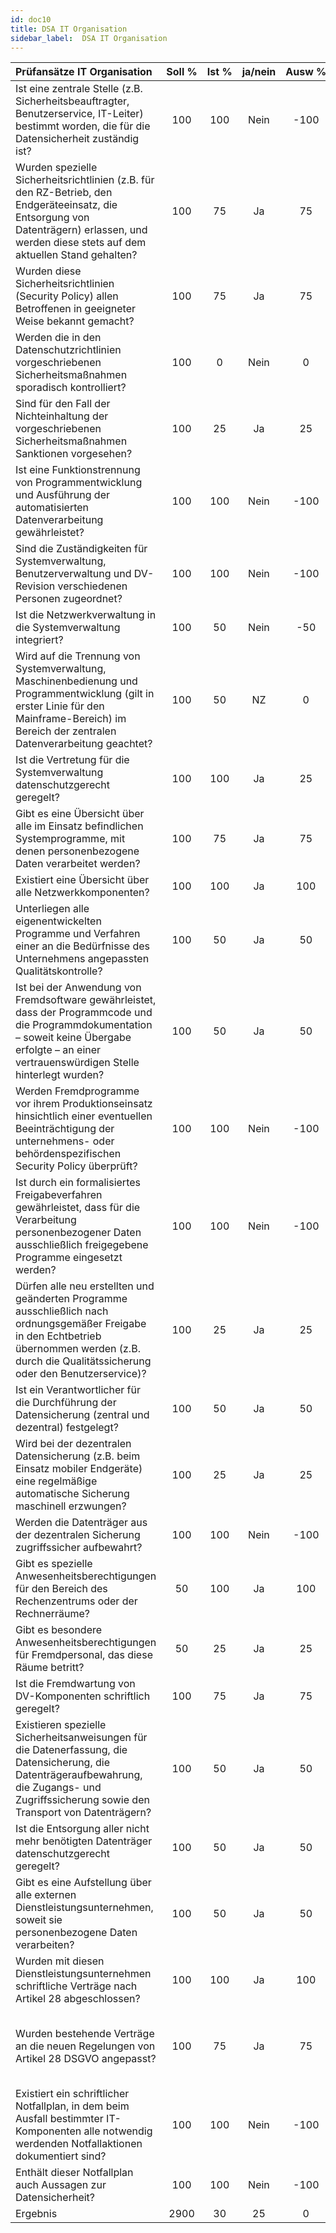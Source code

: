 ```yaml
---
id: doc10
title: DSA IT Organisation
sidebar_label:  DSA IT Organisation
---
```


| Prüfansätze IT Organisation	| Soll&nbsp;% | Ist&nbsp;% | ja/nein | Ausw&nbsp;% | Kommentar |
| :---                          | :---:       | :---:      | :---:   | :---:       | :---      |
| Ist eine zentrale Stelle (z.B. Sicherheitsbeauftragter, Benutzerservice, IT-Leiter) bestimmt worden, die für die Datensicherheit zuständig ist? |	100 |	100 |	Nein |	-100 |	Ein Leiter, mehrere agierende Fachkompetenzen |
| Wurden spezielle Sicherheitsrichtlinien (z.B. für den RZ-Betrieb, den Endgeräteeinsatz, die Entsorgung von Datenträgern) erlassen, und werden diese stets auf dem aktuellen Stand gehalten? |	100 |	75 |	Ja |	75 |	Systemische Lücken |
| Wurden diese Sicherheitsrichtlinien (Security Policy) allen Betroffenen in geeigneter Weise bekannt gemacht? |	100 |	75 |	Ja |	75 |	Einweisung erst nach sechs Wochen |
| Werden die in den Datenschutzrichtlinien vorgeschriebenen Sicherheitsmaßnahmen sporadisch kontrolliert? |	100 |	0	| Nein |	0	| Systemische Lücken |
| Sind für den Fall der Nichteinhaltung der vorgeschriebenen Sicherheitsmaßnahmen Sanktionen vorgesehen? |	100 |	25 |	Ja |	25 |	Nur Verbal ohne wirkliche Konsequenzen |
| Ist eine Funktionstrennung von Programmentwicklung und Ausführung der automatisierten Datenverarbeitung gewährleistet? |	100 |	100 |	Nein |	-100 |	mehrere agierende Fachkompetenzen |
| Sind die Zuständigkeiten für Systemverwaltung, Benutzerverwaltung und DV-Revision verschiedenen Personen zugeordnet? |	100 |	100 |	Nein |	-100 |	mehrere agierende Fachkompetenzen |
| Ist die Netzwerkverwaltung in die Systemverwaltung integriert? |	100 |	50 |	Nein |	-50 |	Das Warum  ist nicht klar |
| Wird auf die Trennung von Systemverwaltung, Maschinenbedienung und Programmentwicklung (gilt in erster Linie für den Mainframe-Bereich) im Bereich der zentralen Datenverarbeitung geachtet? |	100 |	50 |	NZ |	0	 |  | 
| Ist die Vertretung für die Systemverwaltung datenschutzgerecht geregelt? |	100 |	100 |	Ja |	25 |	Lücken bei Krankheit, Null bei Doppelausfall |
| Gibt es eine Übersicht über alle im Einsatz befindlichen Systemprogramme, mit denen personenbezogene Daten verarbeitet werden? |	100 |	75 |	Ja |	75 |	Mehrere agierende Fachkompetenzen alle Sysadmin |
| Existiert eine Übersicht über alle Netzwerkkomponenten? |	100 |	100 |	Ja |	100 |	 |
| Unterliegen alle eigenentwickelten Programme und Verfahren einer an die Bedürfnisse des Unternehmens angepassten Qualitätskontrolle? |	100 |	50 |	Ja |	50 |	Nur neue Programme, Altlasten nicht im Fokus |
| Ist bei der Anwendung von Fremdsoftware gewährleistet, dass der Programmcode und die Programmdokumentation – soweit keine Übergabe erfolgte – an einer vertrauenswürdigen Stelle hinterlegt wurden? |	100 |	50 |	Ja |	50 |	Neu Programme Notarunder Konto, Altlasten im Risiko |
| Werden Fremdprogramme vor ihrem Produktionseinsatz hinsichtlich einer eventuellen Beeinträchtigung der unternehmens- oder behördenspezifischen Security Policy überprüft? |	100 |	100 |	Nein |	-100 |	 |
| Ist durch ein formalisiertes Freigabeverfahren gewährleistet, dass für die Verarbeitung personenbezogener Daten ausschließlich freigegebene Programme eingesetzt werden? |	100 |	100 |	Nein |	-100 |	 |
| Dürfen alle neu erstellten und geänderten Programme ausschließlich nach ordnungsgemäßer Freigabe in den Echtbetrieb übernommen werden (z.B. durch die Qualitätssicherung oder den Benutzerservice)? |	100 |	25 |	Ja |	25 |	Nur neue Programme, Altlasten nicht im Fokus |
| Ist ein Verantwortlicher für die Durchführung der Datensicherung (zentral und dezentral) festgelegt? |	100 |	50 |	Ja |	50 |	Keine Vertretung |
| Wird bei der dezentralen Datensicherung (z.B. beim Einsatz mobiler Endgeräte) eine regelmäßige automatische Sicherung maschinell erzwungen? |	100 |	25 |	Ja |	25 |	Cron Job braucht Zustimmung von Admin |
| Werden die Datenträger aus der dezentralen Sicherung zugriffssicher aufbewahrt? |	100 |	100 |	Nein |	-100 |	 |
| Gibt es spezielle Anwesenheitsberechtigungen für den Bereich des Rechenzentrums oder der Rechnerräume? |	50 |	100 |	Ja |	100 |	Nicht konsequent umgesetzt |
| Gibt es besondere Anwesenheitsberechtigungen für Fremdpersonal, das diese Räume betritt? |	50 |	25 |	Ja |	25 |	Nicht konsequent umgesetzt |
| Ist die Fremdwartung von DV-Komponenten schriftlich geregelt? |	100 |	75 |	Ja |	75 |	Zum größten Teil |
| Existieren spezielle Sicherheitsanweisungen für die Datenerfassung, die Datensicherung, die Datenträgeraufbewahrung, die Zugangs- und Zugriffssicherung sowie den Transport von Datenträgern? |	100 |	50 |	Ja |	50 |	Nicht konsequent umgesetzt |
| Ist die Entsorgung aller nicht mehr benötigten Datenträger datenschutzgerecht geregelt? |	100 |	50 |	Ja |	50 |	Nicht durchgängig, GF |
| Gibt es eine Aufstellung über alle externen Dienstleistungsunternehmen, soweit sie personenbezogene Daten verarbeiten? |	100 |	50 |	Ja |	50 |	Nur Optisch, nicht akustisch |
| Wurden mit diesen Dienstleistungsunternehmen schriftliche Verträge nach Artikel 28 abgeschlossen? |	100 |	100 |	Ja |	100 |	 |
| Wurden bestehende Verträge an die neuen Regelungen von Artikel 28 DSGVO angepasst? |	100 |	75 |	Ja |	75 |	Ports werden geschützt, Virenschutz verbesserungswürdig, kein Ausschluss von Exe und Zip Dateien |
| Existiert ein schriftlicher Notfallplan, in dem beim Ausfall bestimmter IT-Komponenten alle notwendig werdenden Notfallaktionen dokumentiert sind? |	100 |	100 |	Nein |	-100 |	 |
| Enthält dieser Notfallplan auch Aussagen zur Datensicherheit? |	100 |	100 |	Nein |	-100 |	 |
| Ergebnis	| 2900	| 30 |		25 |0	 | 					 |
